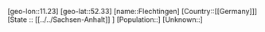 ﻿---
location: [52.33,11.23]
type: City
tags:
- geo/City


SpocWebEntityId: 30183
isDeleted: false
confidential: public

---
[geo-lon::11.23]
[geo-lat::52.33]
[name::Flechtingen]
[Country::[[Germany]]]
[State :: [[../../Sachsen-Anhalt]] ]
[Population::]
[Unknown::]

